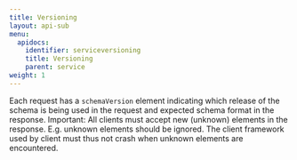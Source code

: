 ```yaml
---
title: Versioning
layout: api-sub
menu:
  apidocs:
    identifier: serviceversioning
    title: Versioning
    parent: service
weight: 1
---
```


Each request has a `schemaVersion` element indicating which release of the schema is being used in the request and expected schema format in the response. Important: All clients must accept new (unknown) elements in the response. E.g. unknown elements should be ignored. The client framework used by client must thus not crash when unknown elements are encountered.
